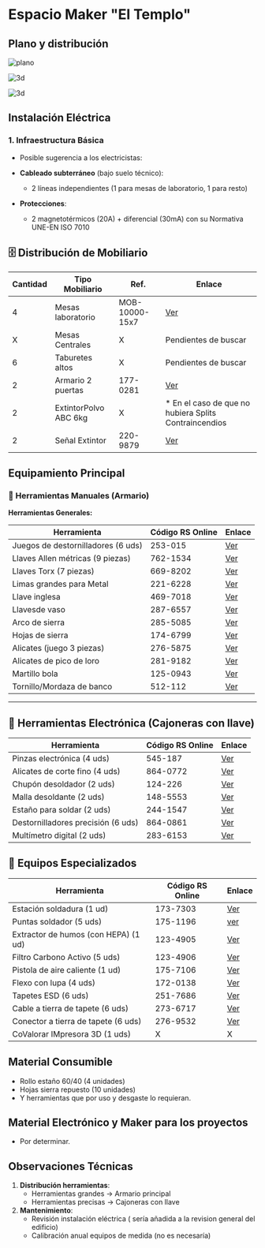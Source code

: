 # Espacio Maker "El Templo"

## Plano y distribución

![plano](img/plano.jpg)

![3d](img/foto1.jpg)

![3d](img/foto2.jpg)



## **Instalación Eléctrica**
### 1. **Infraestructura Básica**
- Posible sugerencia a los electricistas:
- **Cableado subterráneo** (bajo suelo técnico):
  - 2 líneas independientes (1 para mesas de laboratorio, 1 para resto)

- **Protecciones**:
  - 2 magnetotérmicos (20A) + diferencial (30mA) con su Normativa UNE-EN ISO 7010 




## **🗄️ Distribución de Mobiliario**

| Cantidad | Tipo Mobiliario | Ref. | Enlace         |
|---|--------------------|----------|------------------------------------|
| 4 | Mesas laboratorio  | MOB-10000-15x7 | [Ver](http://www.electrostatex.com/Productos-Antiestaticos/mesa-trabajo-antiestatica.php) |
| X | Mesas Centrales    |    X     | Pendientes de buscar |
| 6 | Taburetes altos    |    X     | Pendientes de buscar |
| 2 | Armario 2 puertas  | 177-0281 | [Ver](https://es.rs-online.com/web/p/armarios-de-almacenaje/1770281?gb=s) |
| 2 |ExtintorPolvo ABC 6kg |    X    |  * En el caso de que no hubiera Splits Contraincendios  |
| 2 | Señal Extintor     | 220-9879 | [Ver](https://es.rs-online.com/web/p/senales-de-proteccion-contra-incendios/2209879?gb=s) |

## **Equipamiento Principal**
### 🔧 Herramientas Manuales (Armario)
**Herramientas Generales:**


| Herramienta                            | Código RS Online | Enlace |
|----------------------------------------|------------------|--------|
| Juegos de destornilladores (6 uds)     | 253-015          | [Ver](https://es.rs-online.com/web/p/juegos-de-destornilladores/0253015?gb=s) |
| Llaves Allen métricas (9 piezas)       | 762-1534         | [Ver](https://es.rs-online.com/web/p/llaves-hexagonales/7621534?gb=s) |
| Llaves Torx (7 piezas)                 | 669-8202         | [Ver](https://es.rs-online.com/web/p/llaves-torx/6698202?gb=s) |
| Limas grandes para Metal               | 221-6228         | [Ver](https://es.rs-online.com/web/p/limas/2216228?gb=s) |
| Llave inglesa                          | 469-7018         | [Ver](https://es.rs-online.com/web/p/llaves-ajustables/4697018?gb=s) |
| Llavesde vaso                          | 287-6557         | [Ver](https://es.rs-online.com/web/p/llaves-de-carraca/2876557) |
| Arco de sierra                         | 285-5085         | [Ver](https://es.rs-online.com/web/p/sierras-manuales/2855085?gb=s) |
| Hojas de sierra                        | 174-6799         | [Ver](https://es.rs-online.com/web/p/hojas-de-sierras-de-mano/1746799?gb=s) |
| Alicates (juego 3 piezas)              | 276-5875         | [Ver](https://es.rs-online.com/web/p/alicates/2765875?gb=s) |
| Alicates de pico de loro               | 281-9182         | [Ver](https://es.rs-online.com/web/p/alicates/2819182?gb=s) |
| Martillo bola                          | 125-0943         | [Ver](https://es.rs-online.com/web/p/martillos/1250943?gb=s) |
| Tornillo/Mordaza de banco              | 512-112          | [Ver](https://es.rs-online.com/web/p/tornillos-de-banco/0512112?gb=a) |



---



## 🔌 Herramientas Electrónica (Cajoneras con llave)

| Herramienta                            | Código RS Online | Enlace |
|----------------------------------------|------------------|--------|
| Pinzas electrónica (4 uds)             | 545-187          | [Ver](https://es.rs-online.com/web/p/pinzas/0545187?gb=s) |
| Alicates de corte fino (4 uds)         | 864-0772         | [Ver](https://es.rs-online.com/web/p/alicates-de-corte/8640772?gb=a) |
| Chupón desoldador (2 uds)              | 124-226          | [Ver](https://es.rs-online.com/web/p/desoldadores/124226/) |
| Malla desoldante   (2 uds)             | 148-5553         | [Ver](https://es.rs-online.com/web/p/mallas-desoldadoras/1485553?gb=s) |
| Estaño para soldar (2 uds)             | 244-1547         | [Ver](https://es.rs-online.com/web/p/estano-e-hilo-de-soldar/2441547?gb=s) |
| Destornilladores precisión (6 uds)     | 864-0861         | [Ver](https://es.rs-online.com/web/p/juegos-de-destornilladores/8640861?gb=s) |
| Multímetro digital (2 uds)             | 283-6153         | [Ver](https://es.rs-online.com/web/p/multimetros/2836153?gb=s) |

## 🧪 Equipos Especializados

| Herramienta                            | Código RS Online | Enlace |
|----------------------------------------|------------------|--------|
| Estación soldadura    (1 ud)           | 173-7303         | [Ver](https://es.rs-online.com/web/p/estaciones-de-soldadura/1737303?gb=s) |
| Puntas soldador        (5 uds)         | 175-1196         | [ver](https://es.rs-online.com/web/p/puntas-de-soldadores-electricos/1751196) |
| Extractor de humos (con HEPA) (1 ud)   | 123-4905         | [Ver](https://es.rs-online.com/web/p/aspiradores-de-humo-de-soldadura/1234905?gb=s) |
| Filtro Carbono Activo (5 uds)          | 123-4906         | [Ver](https://es.rs-online.com/web/p/accesorios-para-aspiradores-de-humo-de-soldadura/1234906) |
| Pistola de aire caliente   (1 ud)      | 175-7106         | [Ver](https://es.rs-online.com/web/p/pistolas-de-aire-caliente/1757106?gb=s) |
| Flexo con lupa (4 uds)                 | 172-0138         | [Ver](https://es.rs-online.com/web/p/lamparas-de-aumento/1720138) |
| Tapetes ESD (6 uds)                    | 251-7686         | [Ver](https://es.rs-online.com/web/p/alfombras-antiestaticas/2517686?gb=s) |
| Cable a tierra de tapete (6 uds)       | 273-6717         | [Ver](https://es.rs-online.com/web/p/puesta-a-tierra-esd/2736717) |
| Conector a tierra de tapete (6 uds)    | 276-9532         | [Ver](https://es.rs-online.com/web/p/puesta-a-tierra-esd/2769532) |
| CoValorar IMpresora 3D (1 uds)         | X                | X |






## **Material Consumible**
- Rollo estaño 60/40 (4 unidades)
- Hojas sierra repuesto (10 unidades)
- Y herramientas que por uso y desgaste lo requieran.

## **Material Electrónico y Maker para los proyectos**
  - Por determinar.

## **Observaciones Técnicas**
1. **Distribución herramientas**:
   - Herramientas grandes → Armario principal
   - Herramientas precisas → Cajoneras con llave
2. **Mantenimiento**:
   - Revisión instalación eléctrica ( sería añadida a la revision general del edificio)
   - Calibración anual equipos de medida (no es necesaría)
